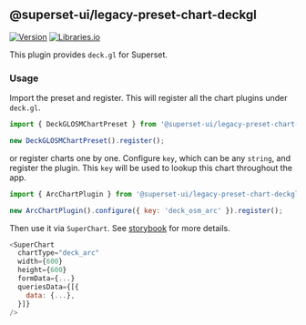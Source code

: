 <!--
Licensed to the Apache Software Foundation (ASF) under one
or more contributor license agreements.  See the NOTICE file
distributed with this work for additional information
regarding copyright ownership.  The ASF licenses this file
to you under the Apache License, Version 2.0 (the
"License"); you may not use this file except in compliance
with the License.  You may obtain a copy of the License at

  http://www.apache.org/licenses/LICENSE-2.0

Unless required by applicable law or agreed to in writing,
software distributed under the License is distributed on an
"AS IS" BASIS, WITHOUT WARRANTIES OR CONDITIONS OF ANY
KIND, either express or implied.  See the License for the
specific language governing permissions and limitations
under the License.
-->

## @superset-ui/legacy-preset-chart-deckgl

[![Version](https://img.shields.io/npm/v/@superset-ui/legacy-preset-chart-deckgl.svg?style=flat)](https://img.shields.io/npm/v/@superset-ui/legacy-preset-chart-deckgl.svg?style=flat-square)
[![Libraries.io](https://img.shields.io/librariesio/release/npm/%40superset-ui%2Flegacy-preset-chart-deckgl?style=flat)](https://libraries.io/npm/@superset-ui%2Flegacy-preset-chart-deckgl)

This plugin provides `deck.gl` for Superset.

### Usage

Import the preset and register. This will register all the chart plugins under `deck.gl`.

```js
import { DeckGLOSMChartPreset } from '@superset-ui/legacy-preset-chart-deckgl';

new DeckGLOSMChartPreset().register();
```

or register charts one by one. Configure `key`, which can be any `string`, and register the plugin. This `key` will be used to lookup this chart throughout the app.

```js
import { ArcChartPlugin } from '@superset-ui/legacy-preset-chart-deckgl';

new ArcChartPlugin().configure({ key: 'deck_osm_arc' }).register();
```

Then use it via `SuperChart`. See [storybook](https://apache-superset.github.io/superset-ui-plugins-deckgl) for more details.

```js
<SuperChart
  chartType="deck_arc"
  width={600}
  height={600}
  formData={...}
  queriesData={[{
    data: {...},
  }]}
/>
```
